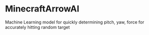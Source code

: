 # MinecraftArrowAI
Machine Learning model for quickly determining pitch, yaw, force for accurately hitting random target
